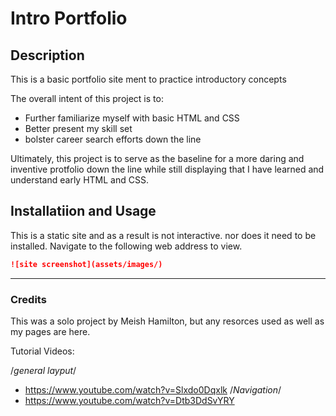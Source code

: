 # Intro Portfolio

## Description

This is a basic portfolio site ment to practice introductory concepts

The overall intent of this project is to:

- Further familiarize myself with basic HTML and CSS
- Better present my skill set
- bolster career search efforts down the line

Ultimately, this project is to serve as the baseline for a more daring and inventive protfolio down the line while still displaying that I have learned and understand early HTML and CSS.

## Installatiion and Usage

This is a static site and as a result is not interactive. nor does it need to be installed. Navigate to the following web address to view.

```md
![site screenshot](assets/images/)
```

---

### Credits

This was a solo project by Meish Hamilton, but any resorces used as well as my pages are here.

Tutorial Videos:

/_general layput_/

- https://www.youtube.com/watch?v=Slxdo0Dqxlk
  /_Navigation_/
- https://www.youtube.com/watch?v=Dtb3DdSvYRY
